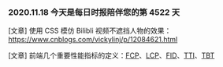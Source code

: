 ### 2020.11.18 今天是每日时报陪伴您的第 4522 天

[文章] 使用 CSS 模仿 Bilibli 视频不遮挡人物的效果：<https://www.cnblogs.com/vickylinj/p/12084621.html>

[文章] 前端几个重要性能指标的定义：[FCP](https://web.dev/fcp/)、[LCP](https://web.dev/lcp/)、[FID](https://web.dev/fid/)、[TTI](https://web.dev/tti/)、[TBT](https://web.dev/tbt/)


